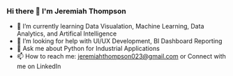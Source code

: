 ### Hi there 👋 I'm Jeremiah Thompson
- 🌱 I’m currently learning Data Visualation, Machine Learning, Data Analytics, and Artifical Intelligence 
- 🤔 I’m looking for help with UI/UX Development, BI Dashboard Reporting
- 💬 Ask me about Python for Industrial Applications
- 📫 How to reach me: jeremiahthompson023@gmail.com or Connect with me on LinkedIn 

<!--
Hello I'm Jeremiah
**jethompson023/jethompson023** is a ✨ _special_ ✨ repository because its `README.md` (this file) appears on your GitHub profile.

Here are some ideas to get you started:

- 🔭 I’m currently working on Learning about Data Analysis using Python & Jupyter
- 🌱 I’m currently learning ...
- 👯 I’m looking to collaborate on ...
- 🤔 I’m looking for help with ...
- 💬 Ask me about ...
- 📫 How to reach me: ...
- 😄 Pronouns: ...
- ⚡ Fun fact: ...
-->
